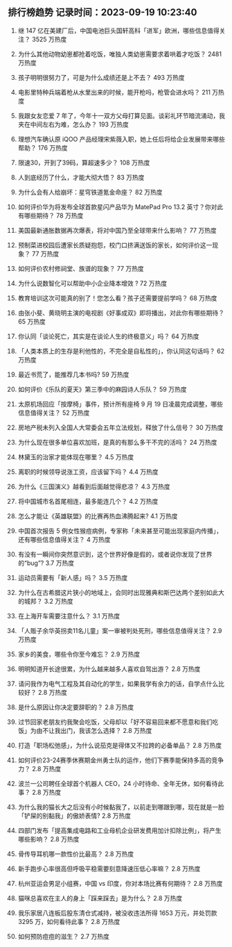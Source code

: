 
## 排行榜趋势 记录时间：2023-09-19 10:23:40
  
  1. 继 147 亿在美建厂后，中国电池巨头国轩高科「进军」欧洲，哪些信息值得关注？ 3525 万热度
    
  2. 为什么其他动物幼崽都抢着吃饭，唯独人类幼崽需要求着哄着才吃饭？ 2481 万热度
    
  3. 孩子明明很努力了，可是为什么成绩还是上不去？ 493 万热度
    
  4. 电影里特种兵端着枪从水里出来的时候，能开枪吗，枪管会进水吗？ 211 万热度
    
  5. 我跟女友恋爱 7 年了，今年十一双方父母打算见面。谈彩礼环节暗流涌动，我夹在中间左右为难，怎么办？ 193 万热度
    
  6. 理想汽车确认原 iQOO 产品经理宋紫薇入职，她上任后将给企业发展带来哪些帮助？ 176 万热度
    
  7. 限速30，开到了39码，算超速多少？ 108 万热度
    
  8. 人到底经历了什么，才能大彻大悟？ 83 万热度
    
  9. 为什么会有人给崩坏：星穹铁道氪金命座？ 82 万热度
    
  10. 如何评价华为将发布全球首款星闪产品华为 MatePad Pro 13.2 英寸？你对此有哪些期待？ 78 万热度
    
  11. 美国最新通胀数据再次爆表，将对中国乃至全球带来什么影响？ 77 万热度
    
  12. 预制菜进校园后遭家长质疑抱怨，校门口挤满送饭的家长，如何评价这一现象？ 77 万热度
    
  13. 如何评价农村修祠堂、族谱的现象？ 77 万热度
    
  14. 为什么说数智化可以帮助中小企业降本增效 ? 72 万热度
    
  15. 教育培训这次可能真的别了！您怎么看？孩子还需要提前学吗？ 68 万热度
    
  16. 由张小斐、黄晓明主演的电视剧《好事成双》即将播出，对此你有哪些期待？ 65 万热度
    
  17. 你认同「谈论死亡，其实是在谈论人生的终极意义」吗？ 64 万热度
    
  18. 「人类本质上的生存是利他性的，不完全是自私性的」，你认同这句话吗？ 62 万热度
    
  19. 最近书荒了，能推荐几本书吗? 59 万热度
    
  20. 如何评价《乐队的夏天》第三季中的麻园诗人乐队？ 59 万热度
    
  21. 太原机场回应「按摩椅」事件，预计所有座椅 9 月 19 日凌晨完成调整，哪些信息值得关注？ 52 万热度
    
  22. 房地产税未列入全国人大常委会五年立法规划，释放了什么信号？ 30 万热度
    
  23. 为什么现在很多单位喜欢加班，是真的有那么多干不完的活吗？ 24 万热度
    
  24. 林黛玉的治家才能体现在哪里？ 4.5 万热度
    
  25. 离职的时候领导说涨工资，应该留下吗？ 4.4 万热度
    
  26. 为什么《三国演义》越看到后面越觉得悲凉？ 4.3 万热度
    
  27. 将中国城市名首尾相连，最多能连几个？ 4.2 万热度
    
  28. 怎么才能让《英雄联盟》的比赛再热血沸腾起来? 4.1 万热度
    
  29. 中国首次报告 5 例女性猴痘病例，专家称「未来甚至可能出现家庭内传播」，还有哪些信息值得关注？ 4 万热度
    
  30. 有没有一瞬间你突然意识到，这个世界好像是假的，或者说你发现了世界的“bug”? 3.7 万热度
    
  31. 运动员需要有「新人感」吗？ 3.5 万热度
    
  32. 为什么在古希腊这片狭小的地域上，会同时出现雅典和斯巴达两个差别如此大的城邦？ 3.2 万热度
    
  33. 在上海开车需要注意什么？ 3.1 万热度
    
  34. 「人贩子余华英拐卖11名儿童」案一审被判处死刑，哪些信息值得关注？ 2.9 万热度
    
  35. 家乡的美食，哪些令你至今难忘？ 2.9 万热度
    
  36. 明明知道开长途很累，为什么越来越多人喜欢自驾出游？ 2.8 万热度
    
  37. 请问我作为电气工程及其自动化的学生，如果我学有余力的话，自学点什么比较好？ 2.8 万热度
    
  38. 是什么原因让你决定要辞职的？ 2.8 万热度
    
  39. 过节回家老朋友约我聚会吃饭，父母却以「好不容易回来都不愿意和我们吃饭」为由不让我出门，我该怎么选择？ 2.8 万热度
    
  40. 打造「职场松弛感」，为什么说茄克是得体又不拉跨的必备单品？ 2.8 万热度
    
  41. 如何评价23-24赛季休赛期金州勇士队的运作，他们下赛季能保持多高的竞争力？ 2.8 万热度
    
  42. 波兰一公司聘任全球首个机器人 CEO，24 小时待命、全年无休，如何看待此事？ 2.8 万热度
    
  43. 为什么我的猫长大之后没有小时候黏我了，以前走到哪跟到哪，现在就是一脸「铲屎的别黏我」的傲娇表情? 2.8 万热度
    
  44. 四部门发布「提高集成电路和工业母机企业研发费用加计扣除比例」，将产生哪些影响？ 2.8 万热度
    
  45. 骨传导耳机哪一款性价比最高？ 2.8 万热度
    
  46. 新手跑步心率很高但呼吸平稳需要刻意降速压低心率嘛？ 2.8 万热度
    
  47. 杭州亚运会男足小组赛，中国 vs 印度，你对本场比赛有何期待？ 2.8 万热度
    
  48. 猫咪总喜欢在主人的身上「踩来踩去」是为什么？ 2.8 万热度
    
  49. 我乐家居八连板后股东清仓式减持，被没收违法所得 1653 万元，并处罚款 3295 万，如何看待此事？ 2.8 万热度
    
  50. 如何预防痘痘的滋生？ 2.7 万热度
    